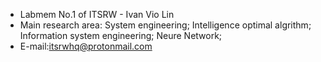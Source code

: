 - Labmem No.1 of ITSRW - Ivan Vio Lin
- Main research area: System engineering; Intelligence optimal algrithm; Information system engineering; Neure Network;
- E-mail:itsrwhq@protonmail.com
